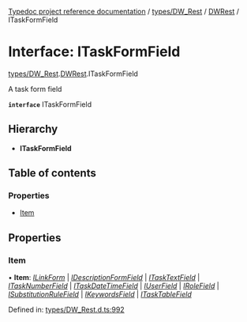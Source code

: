 [Typedoc project reference documentation](../README.md) / [types/DW_Rest](../modules/types_dw_rest.md) / [DWRest](../modules/types_dw_rest.dwrest.md) / ITaskFormField

# Interface: ITaskFormField

[types/DW_Rest](../modules/types_dw_rest.md).[DWRest](../modules/types_dw_rest.dwrest.md).ITaskFormField

A task form field

**`interface`** ITaskFormField

## Hierarchy

* **ITaskFormField**

## Table of contents

### Properties

- [Item](types_dw_rest.dwrest.itaskformfield.md#item)

## Properties

### Item

• **Item**: [*ILinkForm*](types_dw_rest.dwrest.ilinkform.md) \| [*IDescriptionFormField*](types_dw_rest.dwrest.idescriptionformfield.md) \| [*ITaskTextField*](types_dw_rest.dwrest.itasktextfield.md) \| [*ITaskNumberField*](types_dw_rest.dwrest.itasknumberfield.md) \| [*ITaskDateTimeField*](types_dw_rest.dwrest.itaskdatetimefield.md) \| [*IUserField*](types_dw_rest.dwrest.iuserfield.md) \| [*IRoleField*](types_dw_rest.dwrest.irolefield.md) \| [*ISubstitutionRuleField*](types_dw_rest.dwrest.isubstitutionrulefield.md) \| [*IKeywordsField*](types_dw_rest.dwrest.ikeywordsfield.md) \| [*ITaskTableField*](types_dw_rest.dwrest.itasktablefield.md)

Defined in: [types/DW_Rest.d.ts:992](https://github.com/DocuWare/REST-Sample-TS/blob/6f07cff/src/types/DW_Rest.d.ts#L992)
